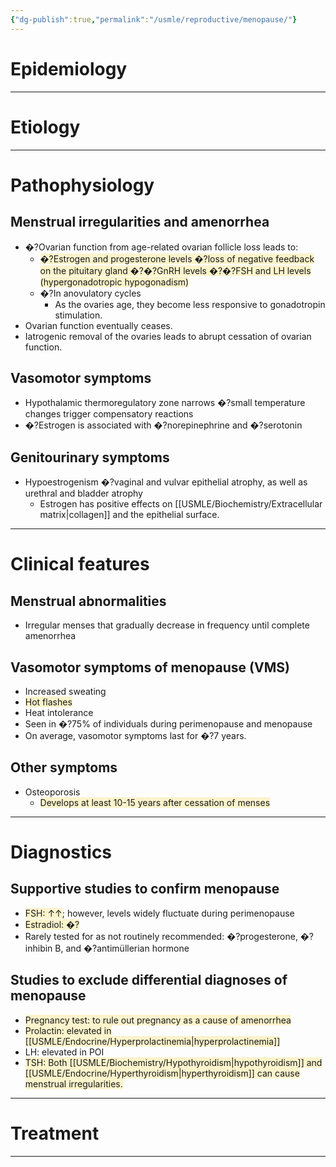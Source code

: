 ```yaml
---
{"dg-publish":true,"permalink":"/usmle/reproductive/menopause/"}
---
```


# Epidemiology


---
# Etiology


---
# Pathophysiology
## Menstrual irregularities and amenorrhea
- �?Ovarian function from age-related ovarian follicle loss leads to:
	- <span style="background:rgba(240, 200, 0, 0.2)">�?Estrogen and progesterone levels �?loss of negative feedback on the pituitary gland �?�?GnRH levels �?�?FSH and LH levels (hypergonadotropic hypogonadism)</span>
	- �?In anovulatory cycles 
		- As the ovaries age, they become less responsive to gonadotropin stimulation.
- Ovarian function eventually ceases.
- Iatrogenic removal of the ovaries leads to abrupt cessation of ovarian function.
## Vasomotor symptoms
- Hypothalamic thermoregulatory zone narrows �?small temperature changes trigger compensatory reactions
- �?Estrogen is associated with �?norepinephrine and �?serotonin
## Genitourinary symptoms
- Hypoestrogenism �?vaginal and vulvar epithelial atrophy, as well as urethral and bladder atrophy
	- Estrogen has positive effects on [[USMLE/Biochemistry/Extracellular matrix\|collagen]] and the epithelial surface.

---
# Clinical features
## Menstrual abnormalities
- Irregular menses that gradually decrease in frequency until complete amenorrhea
## Vasomotor symptoms of menopause (VMS)
- Increased sweating
- <span style="background:rgba(240, 200, 0, 0.2)">Hot flashes</span>
- Heat intolerance
- Seen in �?75% of individuals during perimenopause and menopause
- On average, vasomotor symptoms last for �?7 years.
## Other symptoms
- Osteoporosis
	- <span style="background:rgba(240, 200, 0, 0.2)">Develops at least 10-15 years after cessation of menses</span>

---
# Diagnostics
## Supportive studies to confirm menopause
- <span style="background:rgba(240, 200, 0, 0.2)">FSH: ↑↑</span>; however, levels widely fluctuate during perimenopause
- <span style="background:rgba(240, 200, 0, 0.2)">Estradiol: �?</span>
- Rarely tested for as not routinely recommended: �?progesterone, �?inhibin B, and �?antimüllerian hormone
## Studies to exclude differential diagnoses of menopause
- <span style="background:rgba(240, 200, 0, 0.2)">Pregnancy test: to rule out pregnancy as a cause of amenorrhea</span>
- <span style="background:rgba(240, 200, 0, 0.2)">Prolactin: elevated in [[USMLE/Endocrine/Hyperprolactinemia\|hyperprolactinemia]]</span>
- LH: elevated in POI
- <span style="background:rgba(240, 200, 0, 0.2)">TSH: Both [[USMLE/Biochemistry/Hypothyroidism\|hypothyroidism]] and [[USMLE/Endocrine/Hyperthyroidism\|hyperthyroidism]] can cause menstrual irregularities.</span>

---
# Treatment


---

